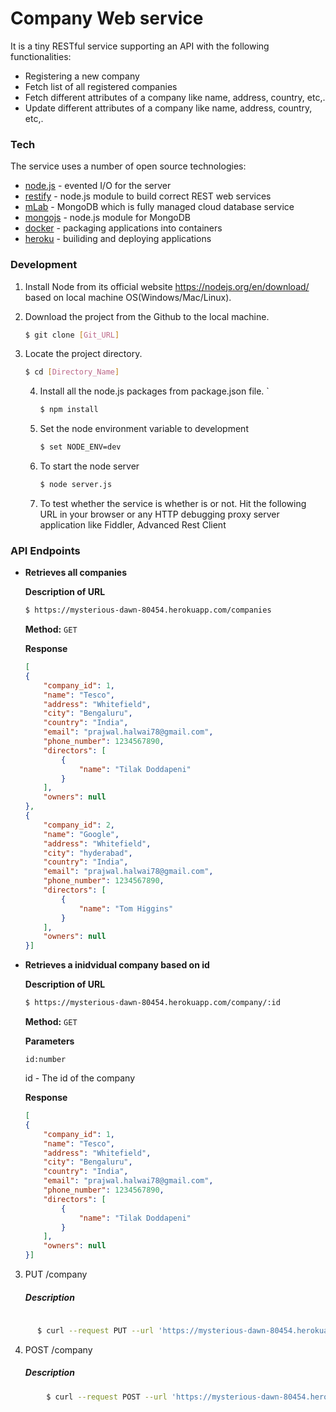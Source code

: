 # Company Web service

It is a tiny RESTful service supporting an API with the following functionalities: 

  - Registering a new company
  - Fetch list of all registered companies
  - Fetch different attributes of a company like name, address, country, etc,.
  - Update different attributes of a company like name, address, country, etc,.


### Tech

The service uses a number of open source technologies:

* [node.js] - evented I/O for the server
* [restify] - node.js module to build correct REST web services
* [mLab] - MongoDB which is fully managed cloud database service
* [mongojs] -  node.js module for MongoDB
* [docker] -  packaging applications into containers
* [heroku] - builiding and deploying applications

### Development

1. Install Node from its official website https://nodejs.org/en/download/ based on local machine OS(Windows/Mac/Linux).
  
2. Download the project from the Github to the local machine.

   ```sh
   $ git clone [Git_URL]
   ```
   
3. Locate the project directory.

     ```sh
     $ cd [Directory_Name]
     ```
     
   4. Install all the node.js packages from package.json file.
     ` 
       ```sh
      $ npm install 
        ```
   5. Set the node environment variable to development
      ```sh
      $ set NODE_ENV=dev
      ```
   6. To start the node server
      ```sh
      $ node server.js
      ```
   7. To test whether the service is whether is or not. Hit the following URL in your browser or any  HTTP debugging proxy server application like Fiddler, Advanced Rest Client
  
### API Endpoints

  * **Retrieves all companies**
    
      **Description of URL**
    ```sh
    $ https://mysterious-dawn-80454.herokuapp.com/companies
    ```
    **Method:**
    `GET`
    
    **Response**
    
    ```json
    [
    {
        "company_id": 1,
        "name": "Tesco",
        "address": "Whitefield",
        "city": "Bengaluru",
        "country": "India",
        "email": "prajwal.halwai78@gmail.com",
        "phone_number": 1234567890,
        "directors": [
            {
                "name": "Tilak Doddapeni"
            }
        ],
        "owners": null
    },
    {
        "company_id": 2,
        "name": "Google",
        "address": "Whitefield",
        "city": "hyderabad",
        "country": "India",
        "email": "prajwal.halwai78@gmail.com",
        "phone_number": 1234567890,
        "directors": [
            {
                "name": "Tom Higgins"
            }
        ],
        "owners": null
    }]
    ```



* **Retrieves a inidvidual company based on id**
   
    **Description of URL**

    ```sh
    $ https://mysterious-dawn-80454.herokuapp.com/company/:id
    ```
    **Method:**
    `GET`
    
    **Parameters**
    
    ```
    id:number
    ```
    id - The id of the company
    
    **Response**
    
    ```json
   [
    {
        "company_id": 1,
        "name": "Tesco",
        "address": "Whitefield",
        "city": "Bengaluru",
        "country": "India",
        "email": "prajwal.halwai78@gmail.com",
        "phone_number": 1234567890,
        "directors": [
            {
                "name": "Tilak Doddapeni"
            }
        ],
        "owners": null
    }]
    ```
 
 
 3.  PUT /company
       ##### Description
 ```sh
      
       $ curl --request PUT --url 'https://mysterious-dawn-80454.herokuapp.com/company' --header 'content-type: application/json' --data '{"company":{"company_id": 6,"name": "Dell","address": "Brigade Road","city": "Bengaluru","country": "India","email":"dell@123.com","phone_number":123467890,"directors":["Tilak Doddapeni","Rekha Warrier","Vidya Laxman","Tom Higgins"],"owners":["Sanjeev Kumar","Prajwal Halwai","Pooja Gee"]}}' --include

 ```
 
  4. POST /company
      ##### Description
 ```sh
         $ curl --request POST --url 'https://mysterious-dawn-80454.herokuapp.com/company' --header 'content-type: application/json' --data '{"company":{"company_id": 6,"name": "Dell","address": "Brigade Road","city": "Bengaluru","country": "India","email":"dell@123.com","phone_number":123467890,"directors":["Tilak Doddapeni","Rekha Warrier","Vidya Laxman","Tom Higgins"],"owners":["Sanjeev Kumar","Prajwal Halwai","Pooja Gee"]}}' --include

 ```


   [node.js]: <https://nodejs.org/en/>
   [restify]: <http://restify.com/>
   [mlab]:<https://mlab.com/>
   [mongojs]:<https://www.npmjs.com/package/mongojs>
   [docker]:<https://www.docker.com/>
   [heroku]:<https://www.heroku.com/>
   